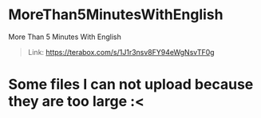 # MoreThan5MinutesWithEnglish
More Than 5 Minutes With English
 > Link: https://terabox.com/s/1J1r3nsv8FY94eWgNsvTF0g
# Some files I can not upload because they are too large :<
